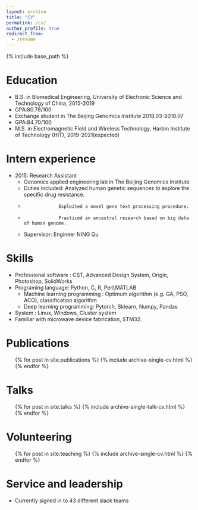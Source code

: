```yaml
---
layout: archive
title: "CV"
permalink: /cv/
author_profile: true
redirect_from:
  - /resume
---
```


{% include base_path %}

Education
======
* B.S. in Biomedical Engineering, University of Electronic Science and Technology of China, 2015-2019
* GPA:80.78/100
* Exchange student in The Beijing Genomics Institute 2018.03-2018.07
* GPA:84.70/100
* M.S. in Electromagnetic Field and Wireless Technology, Harbin Institute of Technology (HIT), 2019-2021(expected)


Intern experience
======
* 2015: Research Assistant
  * Genomics applied engineering lab in The Beijing Genomics Institute
  * Duties included: Analyzed human genetic sequences to explore the specific drug resistance.
  *                  Exploited a novel gene text processing procedure.
  *                  Practiced an ancestral research based on big data of human genome.
  * Supervisor: Engineer NING Qu


  
Skills
======
* Professional software : CST, Advanced Design System, Origin, Photoshop, SolidWorks
* Programing language: Python, C, R, Perl,MATLAB
  * Machine learning programming : Optimum algorithm (e.g. GA, PSO, ACO), classification algorithm
  * Deep learning programming: Pytorch, Sklearn, Numpy, Pandas
* System : Linux, Windows, Cluster system
* Familiar with microwave device fabrication, STM32.

Publications
======
  <ul>{% for post in site.publications %}
    {% include archive-single-cv.html %}
  {% endfor %}</ul>
  
Talks
======
  <ul>{% for post in site.talks %}
    {% include archive-single-talk-cv.html %}
  {% endfor %}</ul>
  
Volunteering
======
  <ul>{% for post in site.teaching %}
    {% include archive-single-cv.html %}
  {% endfor %}</ul>
  
Service and leadership
======
* Currently signed in to 43 different slack teams
